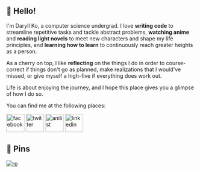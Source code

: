 ## 🙂 Hello!

I'm Daryll Ko, a computer science undergrad. I love **writing code** to streamline repetitive tasks and tackle abstract problems, **watching anime** and **reading light novels** to meet new characters and shape my life principles, and **learning how to learn** to continuously reach greater heights as a person.

As a cherry on top, I like **reflecting** on the things I do in order to course-correct if things don't go as planned, make realizations that I would've missed, or give myself a high-five if everything does work out.

Life is about enjoying the journey, and I hope this place gives you a glimpse of how I do so.

You can find me at the following places:

<a href="https://www.facebook.com/daryll.ko.3"><img src="https://upload.wikimedia.org/wikipedia/commons/thumb/1/16/Facebook-icon-1.png/640px-Facebook-icon-1.png" alt="facebook" height="48"></a>
<a href="https://twitter.com/daryll_ko"><img src="https://seeklogo.com/images/T/twitter-icon-square-logo-108D17D373-seeklogo.com.png" alt="twitter" height="48"></a>
<a href="https://anilist.co/user/daryll"><img src="https://anilist.co/img/icons/android-chrome-512x512.png" alt="anilist" height="48"></a>
<a href="https://www.linkedin.com/in/daryll-ko/"><img src="http://assets.stickpng.com/images/58e91afdeb97430e81906504.png" alt="linkedin" height="48"></a>

## 📌 Pins

[![rp](https://github-readme-stats.vercel.app/api/pin/?username=daryll-ko&repo=rp&show_owner=true&theme=github_dark)](https://github.com/daryll-ko/rp)
